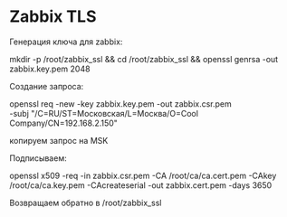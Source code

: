 # Zabbix TLS

Генерация ключа для zabbix:

mkdir -p /root/zabbix_ssl && cd /root/zabbix_ssl && openssl genrsa -out zabbix.key.pem 2048

Создание запроса:

openssl req -new -key zabbix.key.pem -out zabbix.csr.pem \
-subj "/C=RU/ST=Московская/L=Москва/O=Cool Company/CN=192.168.2.150"

копируем запрос на MSK

Подписываем:

openssl x509 -req -in zabbix.csr.pem -CA /root/ca/ca.cert.pem -CAkey /root/ca/ca.key.pem -CAcreateserial -out zabbix.cert.pem -days 3650

Возвращаем обратно в /root/zabbix_ssl
